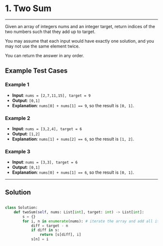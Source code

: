 # 1. Two Sum

---

Given an array of integers nums and an integer target, return indices of the two numbers such that they add up to target.

You may assume that each input would have exactly one solution, and you may not use the same element twice.

You can return the answer in any order.


## Example Test Cases

### Example 1
- **Input**: `nums = [2,7,11,15], target = 9`
- **Output**: `[0,1]`
- **Explanation**: `nums[0] + nums[1] == 9`, so the result is `[0, 1]`.

### Example 2
- **Input**: `nums = [3,2,4], target = 6`
- **Output**: `[1,2]`
- **Explanation**: `nums[1] + nums[2] == 6`, so the result is `[1, 2]`.

### Example 3
- **Input**: `nums = [3,3], target = 6`
- **Output**: `[0,1]`
- **Explanation**: `nums[0] + nums[1] == 6`, so the result is `[0, 1]`.

---

## Solution
```python

class Solution:
    def twoSum(self, nums: List[int], target: int) -> List[int]:
        s = {}
        for i, n in enumerate(nums): # iterate the array and add all its elements as keys and their index positions as values of the dictionary "s" until the complement of the target when subtracted with the current element of the array is found in s
            diff = target - n
            if diff in s:
                return [s[diff], i]
            s[n] = i
